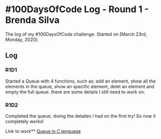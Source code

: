 # #100DaysOfCode Log - Round 1 - Brenda Silva

The log of my #100DaysOfCode challenge. Started on [March 23rd, Monday, 2020].

## Log

### R1D1
Started a Queue with 4 functions, such as: add an element, show all the elements in the queue, show an specific element, delet an element and empty the full queue.
there are some details I still need to work on.

### R1D2
Completed the queue, dixing the detailes I had on the first try! 
So now it completely works!

Link to work**
[Queue in C lenguage](https://github.com/brenda-aline/PatronesParaDatosEstructurados/blob/407771dcff3af2db1b26a278bbdc88e3fc5a401f/ColasFIFO.c)
